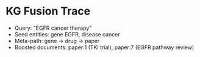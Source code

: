 # KG Fusion Trace

- Query: "EGFR cancer therapy"
- Seed entities: gene EGFR, disease cancer
- Meta-path: gene -> drug -> paper
- Boosted documents: paper:1 (TKI trial), paper:7 (EGFR pathway review)

